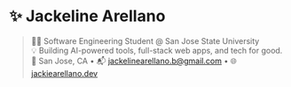# ✨ Jackeline Arellano

> 👩‍💻 Software Engineering Student @ San Jose State University  
> 💡 Building AI-powered tools, full-stack web apps, and tech for good.  
> 📍 San Jose, CA • 📬 jackelinearellano.b@gmail.com • 🌐 [jackiearellano.dev](https://jackiearellano.dev)


